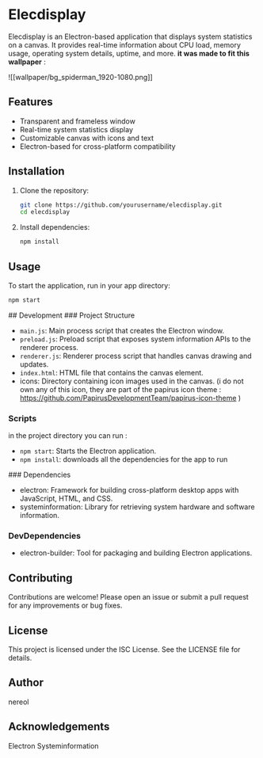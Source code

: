 # Elecdisplay

Elecdisplay is an Electron-based application that displays system statistics on a canvas. It provides real-time information about CPU load, memory usage, operating system details, uptime, and more.
**it was made to fit this wallpaper** : 

![[wallpaper/bg_spiderman_1920-1080.png]]

## Features

- Transparent and frameless window
- Real-time system statistics display
- Customizable canvas with icons and text
- Electron-based for cross-platform compatibility

## Installation

1. Clone the repository:
    ```sh
    git clone https://github.com/yourusername/elecdisplay.git
    cd elecdisplay
    ```

2. Install dependencies:
    ```sh
    npm install
    ```

## Usage

To start the application, run in your app directory:
```sh
npm start
```

## Development
### Project Structure
- `main.js`: Main process script that creates the Electron window.
- `preload.js`: Preload script that exposes system information APIs to the renderer process.
- `renderer.js`: Renderer process script that handles canvas drawing and updates.
- `index.html`: HTML file that contains the canvas element.
- icons: Directory containing icon images used in the canvas. (i do not own any of this icon, they are part of the papirus icon theme : https://github.com/PapirusDevelopmentTeam/papirus-icon-theme )

### Scripts
in the project directory you can run : 
- `npm start`: Starts the Electron application.
- `npm install`: downloads all the dependencies for the app to run

### Dependencies
- electron: Framework for building cross-platform desktop apps with JavaScript, HTML, and CSS.
- systeminformation: Library for retrieving system hardware and software information.
### DevDependencies
- electron-builder: Tool for packaging and building Electron applications.

## Contributing
Contributions are welcome! Please open an issue or submit a pull request for any improvements or bug fixes.

## License
This project is licensed under the ISC License. See the LICENSE file for details.

## Author
nereol
## Acknowledgements
Electron
Systeminformation

